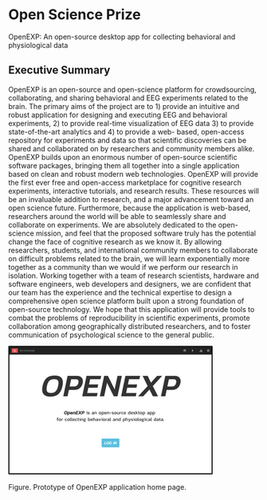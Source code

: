 # Open Science Prize
OpenEXP: An open-source desktop app for collecting behavioral and physiological data

## Executive Summary
OpenEXP is an open-source and open-science platform for crowdsourcing, collaborating, and sharing behavioral and EEG experiments related to the brain. The primary aims of the project are to 1) provide an intuitive and robust application for designing and executing EEG and behavioral experiments, 2) to provide real-time visualization of EEG data 3) to provide state-of-the-art analytics and 4) to provide a web- based, open-access repository for experiments and data so that scientific discoveries can be shared and collaborated on by researchers and community members alike.
OpenEXP builds upon an enormous number of open-source scientific software packages, bringing them all together into a single application based on clean and robust modern web technologies. OpenEXP will provide the first ever free and open-access marketplace for cognitive research experiments, interactive tutorials, and research results. These resources will be an invaluable addition to research, and a major advancement toward an open science future. Furthermore, because the application is web-based, researchers around the world will be able to seamlessly share and collaborate on experiments.
We are absolutely dedicated to the open-science mission, and feel that the proposed software truly has the potential change the face of cognitive research as we know it. By allowing researchers, students, and international community members to collaborate on difficult problems related to the brain, we will learn exponentially more together as a community than we would if we perform our research in isolation. Working together with a team of research scientists, hardware and software engineers, web developers and designers, we are confident that our team has the experience and the technical expertise to design a comprehensive open science platform built upon a strong foundation of open-source technology. We hope that this application will provide tools to combat the problems of reproducibility in scientific experiments, promote collaboration among geographically distributed researchers, and to foster communication of psychological science to the general public.


![Screenshot of OpenEXP](https://github.com/openexp/openscienceprize/blob/master/screenshot.png)

Figure.  Prototype of OpenEXP application home page.
